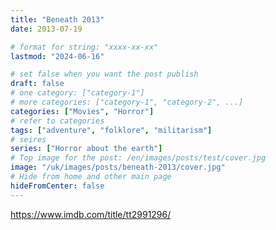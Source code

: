 ```yaml
---
title: "Beneath 2013"
date: 2013-07-19

# format for string: "xxxx-xx-xx"
lastmod: "2024-06-16"

# set false when you want the post publish
draft: false
# one category: ["category-1"]
# more categories: ["category-1", "category-2", ...]
categories: ["Movies", "Horror"]
# refer to categories
tags: ["adventure", "folklore", "militarism"]
# seires
series: ["Horror about the earth"]
# Top image for the post: /en/images/posts/test/cover.jpg
image: "/uk/images/posts/beneath-2013/cover.jpg"
# Hide from home and other main page
hideFromCenter: false
---
```

https://www.imdb.com/title/tt2991296/
<!--more-->